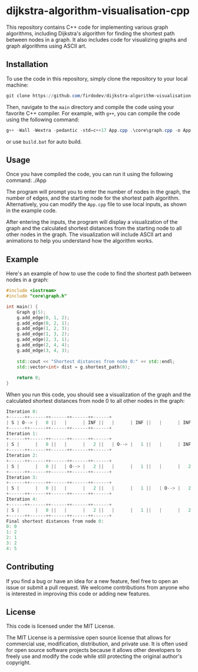 # dijkstra-algorithm-visualisation-cpp

This repository contains C++ code for implementing various graph algorithms, including Dijkstra's algorithm for finding the shortest path between nodes in a graph. It also includes code for visualizing graphs and graph algorithms using ASCII art.

## Installation

To use the code in this repository, simply clone the repository to your local machine:

```powershell
git clone https://github.com/firdodev/dijkstra-algorithm-visualisation-cpp.git
```


Then, navigate to the `main` directory and compile the code using your favorite C++ compiler. For example, with `g++`, you can compile the code using the following command:

```powershell
g++ -Wall -Wextra -pedantic -std=c++17 App.cpp .\core\graph.cpp -o App
```

or use `build.bat` for auto build.

## Usage

Once you have compiled the code, you can run it using the following command:
./App


The program will prompt you to enter the number of nodes in the graph, the number of edges, and the starting node for the shortest path algorithm. Alternatively, you can modify the `App.cpp` file to use local inputs, as shown in the example code.

After entering the inputs, the program will display a visualization of the graph and the calculated shortest distances from the starting node to all other nodes in the graph. The visualization will include ASCII art and animations to help you understand how the algorithm works.

## Example

Here's an example of how to use the code to find the shortest path between nodes in a graph:

```cpp
#include <iostream>
#include "core\graph.h"

int main() {
    Graph g(5);
    g.add_edge(0, 1, 2);
    g.add_edge(0, 2, 1);
    g.add_edge(1, 2, 3);
    g.add_edge(1, 3, 2);
    g.add_edge(2, 3, 1);
    g.add_edge(2, 4, 4);
    g.add_edge(3, 4, 3);
    
    std::cout << "Shortest distances from node 0:" << std::endl;
    std::vector<int> dist = g.shortest_path(0);
    
    return 0;
}
```

When you run this code, you should see a visualization of the graph and the calculated shortest distances from node 0 to all other nodes in the graph:
```cpp
Iteration 0:
+------++------++------++------++------+
| S | O--> |   0 ||   |      | INF ||   |      | INF ||   |      | INF ||   |      | INF |
+------++------++------++------++------+
Iteration 1:
+------++------++------++------++------+
| S |      |   0 ||   |      |   2 ||   | O--> |   1 ||   |      | INF ||   |      | INF |
+------++------++------++------++------+
Iteration 2:
+------++------++------++------++------+
| S |      |   0 ||   | O--> |   2 ||   |      |   1 ||   |      |   2 ||   |      |   5 |
+------++------++------++------++------+
Iteration 3:
+------++------++------++------++------+
| S |      |   0 ||   |      |   2 ||   |      |   1 ||   | O--> |   2 ||   |      |   5 |
+------++------++------++------++------+
Iteration 4:
+------++------++------++------++------+
| S |      |   0 ||   |      |   2 ||   |      |   1 ||   |      |   2 ||   | O--> |   5 |
+------++------++------++------++------+
Final shortest distances from node 0:
0: 0
1: 2
2: 1
3: 2
4: 5
```

## Contributing
If you find a bug or have an idea for a new feature, feel free to open an issue or submit a pull request. We welcome contributions from anyone who is interested in improving this code or adding new features.

## License
This code is licensed under the MIT License.

The MIT License is a permissive open source license that allows for commercial use, modification, distribution, and private use. It is often used for open source software projects because it allows other developers to freely use and modify the code while still protecting the original author's copyright.



